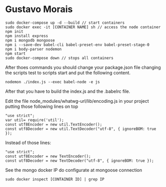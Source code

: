 # Gustavo Morais

```
sudo docker-compose up -d --build // start containers
sudo docker exec -it [CONTAINER NAME] sh // access the node container
npm init
npm install express
npm i mongodb mongoose
npm i --save-dev babel-cli babel-preset-env babel-preset-stage-0
npm i body-parser nodemon
npm start
sudo docker-compose down // stops all containers
```
After thoes commands you should change your package.json file
changing the scripts test to scripts start and put the following content.

```
nodemon ./index.js --exec babel-node -e js
```

After that you have to build the index.js and the .babelrc file.

Edit the file node_modules/whatwg-url/lib/encoding.js in your project
putting those following lines on top

```
"use strict";
var util= require('util');
const utf8Encoder = new util.TextEncoder();
const utf8Decoder = new util.TextDecoder("utf-8", { ignoreBOM: true });
```
Instead of those lines:
```
"use strict";
const utf8Encoder = new TextEncoder();
const utf8Decoder = new TextDecoder("utf-8", { ignoreBOM: true });
```

See the mongo docker IP do configurate at mongoose connection

```
sudo docker inspect [CONTAINER ID] | grep IP
```